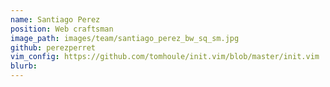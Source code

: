 ```yaml
---
name: Santiago Perez
position: Web craftsman
image_path: images/team/santiago_perez_bw_sq_sm.jpg
github: perezperret
vim_config: https://github.com/tomhoule/init.vim/blob/master/init.vim
blurb:
---
```

